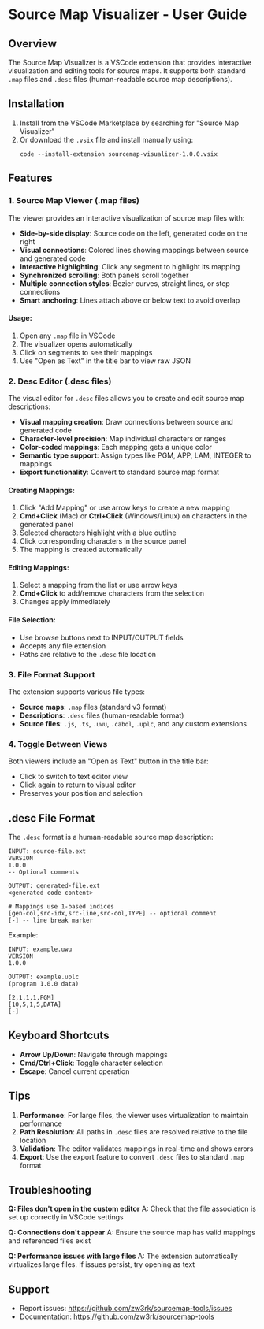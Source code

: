 # Source Map Visualizer - User Guide

## Overview

The Source Map Visualizer is a VSCode extension that provides interactive visualization and editing tools for source maps. It supports both standard `.map` files and `.desc` files (human-readable source map descriptions).

## Installation

1. Install from the VSCode Marketplace by searching for "Source Map Visualizer"
2. Or download the `.vsix` file and install manually using:
   ```
   code --install-extension sourcemap-visualizer-1.0.0.vsix
   ```

## Features

### 1. Source Map Viewer (.map files)

The viewer provides an interactive visualization of source map files with:

- **Side-by-side display**: Source code on the left, generated code on the right
- **Visual connections**: Colored lines showing mappings between source and generated code
- **Interactive highlighting**: Click any segment to highlight its mapping
- **Synchronized scrolling**: Both panels scroll together
- **Multiple connection styles**: Bezier curves, straight lines, or step connections
- **Smart anchoring**: Lines attach above or below text to avoid overlap

#### Usage:
1. Open any `.map` file in VSCode
2. The visualizer opens automatically
3. Click on segments to see their mappings
4. Use "Open as Text" in the title bar to view raw JSON

### 2. Desc Editor (.desc files)

The visual editor for `.desc` files allows you to create and edit source map descriptions:

- **Visual mapping creation**: Draw connections between source and generated code
- **Character-level precision**: Map individual characters or ranges
- **Color-coded mappings**: Each mapping gets a unique color
- **Semantic type support**: Assign types like PGM, APP, LAM, INTEGER to mappings
- **Export functionality**: Convert to standard source map format

#### Creating Mappings:
1. Click "Add Mapping" or use arrow keys to create a new mapping
2. **Cmd+Click** (Mac) or **Ctrl+Click** (Windows/Linux) on characters in the generated panel
3. Selected characters highlight with a blue outline
4. Click corresponding characters in the source panel
5. The mapping is created automatically

#### Editing Mappings:
1. Select a mapping from the list or use arrow keys
2. **Cmd+Click** to add/remove characters from the selection
3. Changes apply immediately

#### File Selection:
- Use browse buttons next to INPUT/OUTPUT fields
- Accepts any file extension
- Paths are relative to the `.desc` file location

### 3. File Format Support

The extension supports various file types:
- **Source maps**: `.map` files (standard v3 format)
- **Descriptions**: `.desc` files (human-readable format)
- **Source files**: `.js`, `.ts`, `.uwu`, `.cabol`, `.uplc`, and any custom extensions

### 4. Toggle Between Views

Both viewers include an "Open as Text" button in the title bar:
- Click to switch to text editor view
- Click again to return to visual editor
- Preserves your position and selection

## .desc File Format

The `.desc` format is a human-readable source map description:

```
INPUT: source-file.ext
VERSION
1.0.0
-- Optional comments

OUTPUT: generated-file.ext
<generated code content>

# Mappings use 1-based indices
[gen-col,src-idx,src-line,src-col,TYPE] -- optional comment
[-] -- line break marker
```

Example:
```
INPUT: example.uwu
VERSION
1.0.0

OUTPUT: example.uplc
(program 1.0.0 data)

[2,1,1,1,PGM]
[10,5,1,5,DATA]
[-]
```

## Keyboard Shortcuts

- **Arrow Up/Down**: Navigate through mappings
- **Cmd/Ctrl+Click**: Toggle character selection
- **Escape**: Cancel current operation

## Tips

1. **Performance**: For large files, the viewer uses virtualization to maintain performance
2. **Path Resolution**: All paths in `.desc` files are resolved relative to the file location
3. **Validation**: The editor validates mappings in real-time and shows errors
4. **Export**: Use the export feature to convert `.desc` files to standard `.map` format

## Troubleshooting

**Q: Files don't open in the custom editor**
A: Check that the file association is set up correctly in VSCode settings

**Q: Connections don't appear**
A: Ensure the source map has valid mappings and referenced files exist

**Q: Performance issues with large files**
A: The extension automatically virtualizes large files. If issues persist, try opening as text

## Support

- Report issues: https://github.com/zw3rk/sourcemap-tools/issues
- Documentation: https://github.com/zw3rk/sourcemap-tools